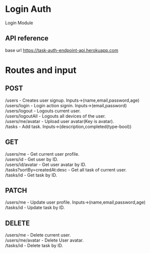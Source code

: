 # Login Auth

Login Module

## API reference

base url https://task-auth-endpoint-api.herokuapp.com

# Routes and input

## POST
/users - Creates user signup. Inputs->(name,email,password,age) <br />
/users/login - Login action signin. Inputs->(email,password) <br />
/users/logout - Logouts current user. <br />
/users/logoutAll - Logouts all devices of the user. <br />
/users/me/avatar - Upload user avatar(Key is avatar). <br />
/tasks - Add task. Inputs->(description,completed(type-bool)) <br />

## GET
/users/me - Get current user profile. <br />
/users/id - Get user by ID. <br />
/users/id/avatar - Get user avatar by ID. <br />
/tasks?sortBy=createdAt:desc - Get all task of current user. <br />
/tasks/id - Get task by ID. <br />

## PATCH
/users/me - Update user profile. Inputs->(name,email,password,age) <br />
/tasks/id - Update task by ID. <br />

## DELETE
/users/me - Delete current user. <br /> 
/users/me/avatar - Delete User avatar. <br />
/tasks/id - Delete task by ID. <br />




